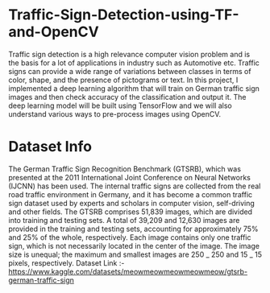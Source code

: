 # Traffic-Sign-Detection-using-TF-and-OpenCV
Traffic sign detection is a high relevance computer vision problem and  is the basis for a lot of applications in industry such as Automotive etc.  Traffic signs can provide a wide range of variations between classes in  terms of color, shape, and the presence of pictograms or text. In this  project, I implemented a deep learning algorithm that will train on  German traffic sign images and then check accuracy of the  classification and output it. The deep learning model will be built using  TensorFlow and we will also understand various ways to pre-process  images using OpenCV. 
# Dataset Info
The German Traffic Sign Recognition Benchmark (GTSRB), which was presented at the 2011 International Joint Conference on Neural Networks (IJCNN) has been used. The internal traffic signs are collected from the real road traffic environment in Germany, and it has become a common traffic sign dataset used by experts and scholars in computer vision, self-driving and other fields. The GTSRB comprises 51,839 images, which are divided into training and testing sets. A total of 39,209 and 12,630 images are provided in the training and testing sets, accounting for approximately 75% and 25% of the whole, respectively. Each image contains only one traffic sign, which is not necessarily located in the center of the image. The image size is unequal; the maximum and smallest images are 250 _ 250 and 15 _ 15 pixels, respectively.
Dataset Link :- https://www.kaggle.com/datasets/meowmeowmeowmeowmeow/gtsrb-german-traffic-sign
